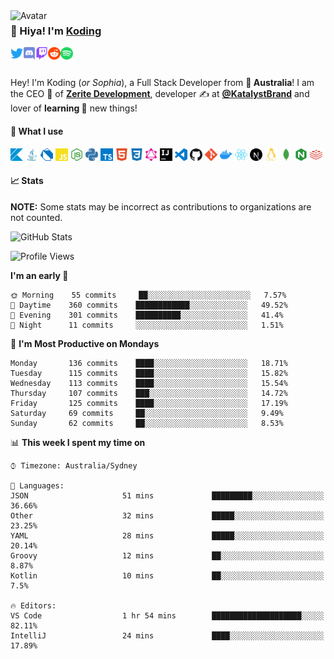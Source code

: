<img align="left" alt="Avatar" width="200px" src="https://avatars1.githubusercontent.com/u/23714764?s=460&u=8f23b3b089de0fb3b02ebe58906d6e8c6ca97245&v=4" />

### 👋 Hiya! I'm [Koding](https://koding.dev)

<a href="https://twitter.com/KodingDev_">
    <img align="left" alt="Twitter" width="20px" src="https://raw.githubusercontent.com/KodingDev/KodingDev/master/assets/icons/twitter.svg">
</a>

<a href="https://koding.dev/discord">
    <img align="left" alt="Discord" width="20px" src="https://raw.githubusercontent.com/KodingDev/KodingDev/master/assets/icons/discord.svg">
</a>

<a href="https://twitch.tv/KodingDev">
    <img align="left" alt="Twitch" width="20px" src="https://raw.githubusercontent.com/KodingDev/KodingDev/master/assets/icons/twitch.svg">
</a>

<a href="https://reddit.com/u/TotallyNotKoding">
    <img align="left" alt="Reddit" width="20px" src="https://raw.githubusercontent.com/KodingDev/KodingDev/master/assets/icons/reddit.svg">
</a>

<a href="https://open.spotify.com/user/djitechdude">
    <img align="left" alt="Spotify" width="20px" src="https://raw.githubusercontent.com/KodingDev/KodingDev/master/assets/icons/spotify.svg">
</a>

<br />
<br />

Hey! I'm Koding (*or Sophia*), a Full Stack Developer from **🦘 Australia**!
I am the CEO 📢 of **[Zerite Development](https://zerite.dev)**, 
developer ✍ at **[@KatalystBrand](https://github.com/katalystbrand)** and
lover of **learning 🧠** new things!

#### 🌠 What I use

<code><img height="20" src="https://raw.githubusercontent.com/KodingDev/KodingDev/master/assets/icons/kotlin.svg"></code>
<code><img height="20" src="https://raw.githubusercontent.com/KodingDev/KodingDev/master/assets/icons/java.svg"></code>
<code><img height="20" src="https://raw.githubusercontent.com/KodingDev/KodingDev/master/assets/icons/dart.svg"></code>
<code><img height="20" src="https://raw.githubusercontent.com/KodingDev/KodingDev/master/assets/icons/javascript.svg"></code>
<code><img height="20" src="https://raw.githubusercontent.com/KodingDev/KodingDev/master/assets/icons/node-dot-js.svg"></code>
<code><img height="20" src="https://raw.githubusercontent.com/KodingDev/KodingDev/master/assets/icons/python.svg"></code>
<code><img height="20" src="https://raw.githubusercontent.com/KodingDev/KodingDev/master/assets/icons/typescript.svg"></code>
<code><img height="20" src="https://raw.githubusercontent.com/KodingDev/KodingDev/master/assets/icons/html5.svg"></code>
<code><img height="20" src="https://raw.githubusercontent.com/KodingDev/KodingDev/master/assets/icons/css3.svg"></code>
<code><img height="20" src="https://raw.githubusercontent.com/KodingDev/KodingDev/master/assets/icons/graphql.svg"></code>
<code><img height="20" src="https://raw.githubusercontent.com/KodingDev/KodingDev/master/assets/icons/intellijidea.svg"></code>
<code><img height="20" src="https://raw.githubusercontent.com/KodingDev/KodingDev/master/assets/icons/visualstudiocode.svg"></code>
<code><img height="20" src="https://raw.githubusercontent.com/KodingDev/KodingDev/master/assets/icons/github.svg"></code>
<code><img height="20" src="https://raw.githubusercontent.com/KodingDev/KodingDev/master/assets/icons/git.svg"></code>
<code><img height="20" src="https://raw.githubusercontent.com/KodingDev/KodingDev/master/assets/icons/docker.svg"></code>
<code><img height="20" src="https://raw.githubusercontent.com/KodingDev/KodingDev/master/assets/icons/react.svg"></code>
<code><img height="20" src="https://raw.githubusercontent.com/KodingDev/KodingDev/master/assets/icons/next-dot-js.svg"></code>
<code><img height="20" src="https://raw.githubusercontent.com/KodingDev/KodingDev/master/assets/icons/linux.svg"></code>
<code><img height="20" src="https://raw.githubusercontent.com/KodingDev/KodingDev/master/assets/icons/mongodb.svg"></code>
<code><img height="20" src="https://raw.githubusercontent.com/KodingDev/KodingDev/master/assets/icons/nginx.svg"></code>
<code><img height="20" src="https://raw.githubusercontent.com/KodingDev/KodingDev/master/assets/icons/redis.svg"></code>

#### 📈 Stats

**NOTE:** Some stats may be incorrect as contributions to organizations
are not counted.

![GitHub Stats](https://github-readme-stats.vercel.app/api?username=KodingDev&count_private=true&theme=tokyonight&show_icons=true)

<!--START_SECTION:waka-->
![Profile Views](http://img.shields.io/badge/Profile%20Views-0-blue)

**I'm an early 🐤** 

```text
🌞 Morning    55 commits     ██░░░░░░░░░░░░░░░░░░░░░░░   7.57% 
🌆 Daytime    360 commits    ████████████░░░░░░░░░░░░░   49.52% 
🌃 Evening    301 commits    ██████████░░░░░░░░░░░░░░░   41.4% 
🌙 Night      11 commits     ░░░░░░░░░░░░░░░░░░░░░░░░░   1.51%

```
📅 **I'm Most Productive on Mondays** 

```text
Monday       136 commits    ████░░░░░░░░░░░░░░░░░░░░░   18.71% 
Tuesday      115 commits    ████░░░░░░░░░░░░░░░░░░░░░   15.82% 
Wednesday    113 commits    ████░░░░░░░░░░░░░░░░░░░░░   15.54% 
Thursday     107 commits    ███░░░░░░░░░░░░░░░░░░░░░░   14.72% 
Friday       125 commits    ████░░░░░░░░░░░░░░░░░░░░░   17.19% 
Saturday     69 commits     ██░░░░░░░░░░░░░░░░░░░░░░░   9.49% 
Sunday       62 commits     ██░░░░░░░░░░░░░░░░░░░░░░░   8.53%

```


📊 **This week I spent my time on** 

```text
⌚︎ Timezone: Australia/Sydney

💬 Languages: 
JSON                     51 mins             █████████░░░░░░░░░░░░░░░░   36.66% 
Other                    32 mins             █████░░░░░░░░░░░░░░░░░░░░   23.25% 
YAML                     28 mins             █████░░░░░░░░░░░░░░░░░░░░   20.14% 
Groovy                   12 mins             ██░░░░░░░░░░░░░░░░░░░░░░░   8.87% 
Kotlin                   10 mins             ██░░░░░░░░░░░░░░░░░░░░░░░   7.5%

🔥 Editors: 
VS Code                  1 hr 54 mins        ████████████████████░░░░░   82.11% 
IntelliJ                 24 mins             ████░░░░░░░░░░░░░░░░░░░░░   17.89%

```


<!--END_SECTION:waka-->
